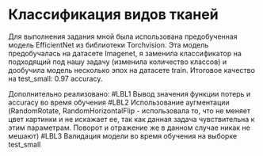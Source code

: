# Классификация видов тканей

Для выполнения задания мной была использована предобученная модель EfficientNet из библиотеки Torchvision. Эта модель предобучалась на датасете Imagenet, я заменила классификатор на подходящий под нашу задачу (изменила количество классов) и дообучила модель несколько эпох на датасете train. Итоговое качество на test_small: 0.97 accuracy.

Дополнительно реализовано:
#LBL1 Вывод значения функции потерь и accuracy во время обучения
#LBL2 Использование аугментации (RandomRotate, RandomHorizontalFlip - использовала то, что не меняет цвет картинки и не искажает ее, так как данная задача чувствительна к этим параметрам. Поворот и отражение же в данном случае никак не мешают)
#LBL3 Валидация модели во время обучения на выборке test_small
